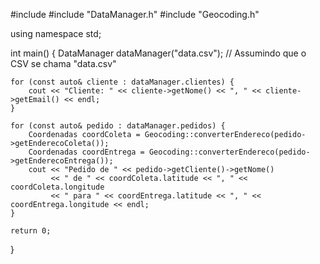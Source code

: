 #include <iostream>
#include "DataManager.h"
#include "Geocoding.h"

using namespace std;

int main() {
    DataManager dataManager("data.csv"); // Assumindo que o CSV se chama "data.csv"

    for (const auto& cliente : dataManager.clientes) {
        cout << "Cliente: " << cliente->getNome() << ", " << cliente->getEmail() << endl;
    }

    for (const auto& pedido : dataManager.pedidos) {
        Coordenadas coordColeta = Geocoding::converterEndereco(pedido->getEnderecoColeta());
        Coordenadas coordEntrega = Geocoding::converterEndereco(pedido->getEnderecoEntrega());
        cout << "Pedido de " << pedido->getCliente()->getNome()
             << " de " << coordColeta.latitude << ", " << coordColeta.longitude
             << " para " << coordEntrega.latitude << ", " << coordEntrega.longitude << endl;
    }

    return 0;
}
